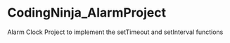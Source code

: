 # CodingNinja_AlarmProject
Alarm Clock Project to implement the setTimeout and setInterval functions

